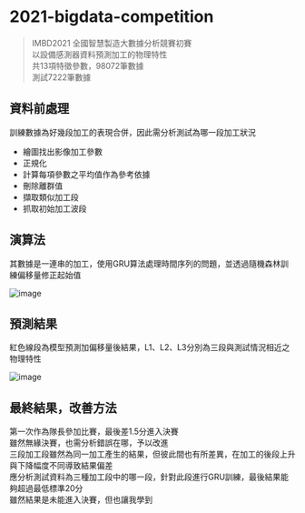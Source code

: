 # 2021-bigdata-competition
>IMBD2021 全國智慧製造大數據分析競賽初賽<br>
>以設備感測器資料預測加工的物理特性<br>
>共13項特徵參數，98072筆數據<br>
>測試7222筆數據<br>

## 資料前處理
訓練數據為好幾段加工的表現合併，因此需分析測試為哪一段加工狀況

- 繪圖找出影像加工參數
- 正規化
- 計算每項參數之平均值作為參考依據
- 刪除離群值
- 擷取類似加工段
- 抓取初始加工波段

## 演算法
其數據是一連串的加工，使用GRU算法處理時間序列的問題，並透過隨機森林訓練偏移量修正起始值

![image](https://user-images.githubusercontent.com/67943586/185895300-1bf6bc3a-070e-4249-a57f-87cda34e5b40.png)

## 預測結果
紅色線段為模型預測加偏移量後結果，L1、L2、L3分別為三段與測試情況相近之物理特性

![image](https://user-images.githubusercontent.com/67943586/185928682-7abaea35-dfa0-4864-b256-d889e1ba93df.png)

## 最終結果，改善方法
第一次作為隊長參加比賽，最後差1.5分進入決賽<br>
雖然無緣決賽，也需分析錯誤在哪，予以改進<br>
三段加工段雖然為同一加工產生的結果，但彼此間也有所差異，在加工的後段上升與下降幅度不同導致結果偏差<br>
應分析測試資料為三種加工段中的哪一段，針對此段進行GRU訓練，最後結果能夠超過最低標準20分<br>
雖然結果是未能進入決賽，但也讓我學到
